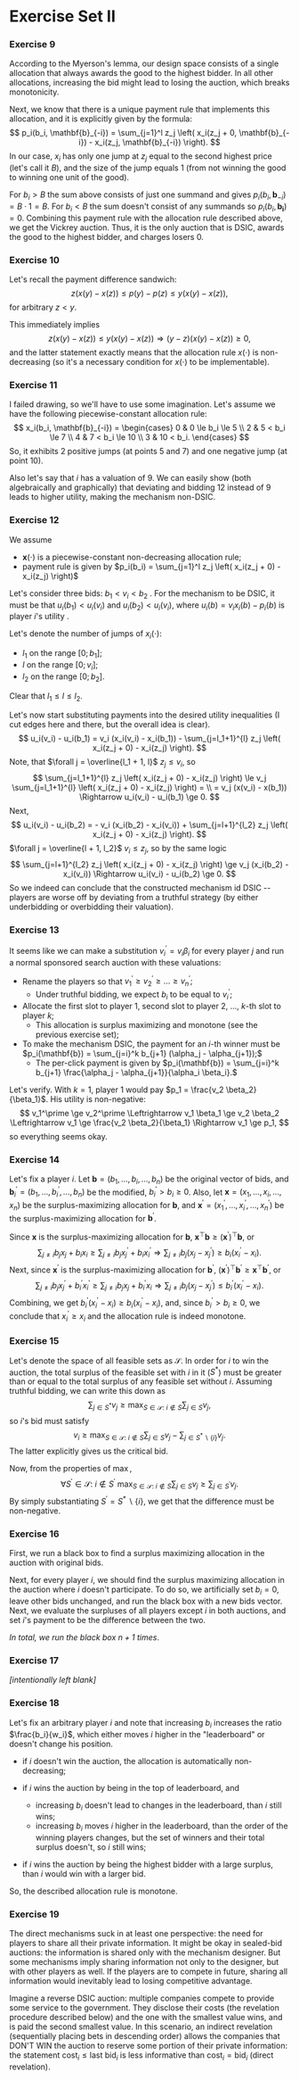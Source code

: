# Exercise Set II

### Exercise 9

According to the Myerson's lemma, our design space consists of a single allocation that always awards the good to the highest bidder. In all other allocations, increasing the bid might lead to losing the auction, which breaks monotonicity. 

Next, we know that there is a unique payment rule that implements this allocation, and it is explicitly given by the formula:
$$
p_i(b_i, \mathbf{b}_{-i}) = \sum_{j=1}^l z_j \left( x_i(z_j + 0, \mathbf{b}_{-i}) - x_i(z_j, \mathbf{b}_{-i}) \right).
$$
In our case, $x_i$ has only one jump at $z_j$ equal to the second highest price (let's call it $B$), and the size of the jump equals 1 (from not winning the good to winning one unit of the good).

For $b_i>B$  the sum above consists of just one summand and gives $p_i(b_i, \mathbf{b}_{-i}) = B \cdot 1 = B$. For $b_i < B$ the sum doesn't consist of any summands so $p_i(b_i, \mathbf{b_i}) = 0$. Combining this payment rule with the allocation rule described above, we get the Vickrey auction. Thus, it is the only auction that is DSIC, awards the good to the highest bidder, and charges losers 0.

### Exercise 10

Let's recall the payment difference sandwich:
$$
z (x(y) - x(z)) \le p(y) - p(z) \le y (x(y) - x(z)),
$$
for arbitrary $z < y$.

This immediately implies 
$$
z(x(y) - x(z)) \le y(x(y) - x(z)) \Rightarrow (y - z)(x(y) - x(z)) \ge 0,
$$
and the latter statement exactly means that the allocation rule $x(\cdot)$ is non-decreasing (so it's a necessary condition for $x(\cdot)$ to be implementable).

### Exercise 11

I failed drawing, so we'll have to use some imagination. Let's assume we have the following piecewise-constant allocation rule:
$$
x_i(b_i, \mathbf{b}_{-i}) = \begin{cases}
	0 & 0 \le b_i \le 5 \\
    2 & 5 < b_i \le 7 \\
    4 & 7 < b_i \le 10 \\
    3 & 10 < b_i.
\end{cases}
$$
So, it exhibits 2 positive jumps (at points $5$ and $7$) and one negative jump (at point $10$). 

Also let's say that $i$ has a valuation of $9$. We can easily show (both algebraically and graphically) that deviating and bidding 12 instead of 9 leads to higher utility, making the mechanism non-DSIC.

### Exercise 12

We assume

* $\mathbf{x}(\cdot)$ is a piecewise-constant non-decreasing allocation rule;
* payment rule is given by $p_i(b_i) = \sum_{j=1}^l z_j \left( x_i(z_j + 0) - x_i(z_j) \right)$

Let's consider three bids: $b_1 < v_i < b_2$ . For the mechanism to be DSIC, it must be that $u_i(b_1) < u_i(v_i)$ and $u_i(b_2) < u_i(v_i)$, where $u_i (b) = v_i x_i(b) - p_i(b)$ is player $i$'s utility . 

Let's denote the number of jumps of $x_i(\cdot)$:

* $l_1$ on the range $[0; b_1]$;
* $l$ on the range $[0; v_i]$;
* $l_2$ on the range $[0; b_2]$.

Clear that $l_1 \le l \le l_2$.

Let's now start substituting payments into the desired utility inequalities (I cut edges here and there, but the overall idea is clear).
$$
u_i(v_i) - u_i(b_1) = v_i (x_i(v_i) - x_i(b_1)) - \sum_{j=l_1+1}^{l} z_j \left( x_i(z_j + 0) - x_i(z_j) \right).
$$
Note, that $\forall j = \overline{l_1 + 1, l}$ $z_j \le v_i$, so 
$$
\sum_{j=l_1+1}^{l} z_j \left( x_i(z_j + 0) - x_i(z_j) \right) \le v_j \sum_{j=l_1+1}^{l}  \left( x_i(z_j + 0) - x_i(z_j) \right) = \\
= v_j (x(v_i) - x(b_1)) \Rightarrow u_i(v_i) - u_i(b_1) \ge 0.
$$
Next,
$$
u_i(v_i) - u_i(b_2) = - v_i (x_i(b_2) - x_i(v_i)) + \sum_{j=l+1}^{l_2} z_j \left( x_i(z_j + 0) - x_i(z_j) \right).
$$
 $\forall j = \overline{l + 1, l_2}$ $v_i \le z_j$, so by the same logic
$$
\sum_{j=l+1}^{l_2} z_j \left( x_i(z_j + 0) - x_i(z_j) \right) \ge v_j (x_i(b_2) - x_i(v_i)) \Rightarrow u_i(v_i) - u_i(b_2) \ge 0.
$$
So we indeed can conclude that the constructed mechanism id DSIC -- players are worse off by deviating from a truthful strategy (by either underbidding or overbidding their valuation).

### Exercise 13

It seems like we can make a substitution $v_i^\prime = v_i \beta_i$ for every player $j$ and run a normal sponsored search auction with these valuations:

* Rename the players so that $v_1^\prime \ge v_2^\prime \ge \dots \ge v_n^\prime;$
  * Under truthful bidding, we expect $b_i$ to be equal to $v_i^\prime$;
* Allocate the first slot to player $1$, second slot to player $2$, ..., $k$-th slot to player $k;$
  *  This allocation is surplus maximizing and monotone (see the previous exercise set);
* To make the mechanism DSIC, the payment for an $i$-th winner must be $p_i(\mathbf{b}) = \sum_{j=i}^k b_{j+1} (\alpha_j - \alpha_{j+1});$
  * The per-click payment is given by $p_i(\mathbf{b}) = \sum_{j=i}^k b_{j+1} \frac{\alpha_j - \alpha_{j+1}}{\alpha_i \beta_i}.$

Let's verify. With $k = 1$, player $1$ would pay $p_1 = \frac{v_2 \beta_2}{\beta_1}$. His utility is non-negative:
$$
v_1^\prime \ge v_2^\prime \Leftrightarrow v_1 \beta_1 \ge v_2 \beta_2 \Leftrightarrow v_1 \ge \frac{v_2 \beta_2}{\beta_1} \Rightarrow v_1 \ge p_1,
$$
so everything seems okay.

### Exercise 14

Let's fix a player $i$. Let $\mathbf{b}=(b_1, \dots, b_i, \dots, b_n)$ be the original vector of bids, and $\mathbf{b}_i^\prime=(b_1, \dots, b_i^\prime, \dots, b_n)$ be the modified, $b_i^\prime > b_i \ge 0$. Also, let $\mathbf{x}=(x_1, \dots, x_i, \dots, x_n)$ be the surplus-maximizing allocation for $\mathbf{b}$, and $\mathbf{x}^\prime = (x_1^\prime, \dots, x_i^\prime, \dots, x_n^\prime)$ be the surplus-maximizing allocation for $\mathbf{b}^\prime$.

Since $\mathbf{x}$ is the surplus-maximizing allocation for $\mathbf{b}$, $\mathbf{x}^\top \mathbf{b} \ge (\mathbf{x}^\prime)^\top \mathbf{b}$, or
$$
\sum_{j \ne i} b_j x_j + b_i x_i \ge \sum_{j \ne i} b_j x_j^\prime + b_i x_i^\prime \Rightarrow \sum_{j \ne i} b_j (x_j - x_j^\prime) \ge b_i (x_i^\prime - x_i).
$$
Next, since $\mathbf{x}^\prime$ is the surplus-maximizing allocation for $\mathbf{b}^\prime$, $(\mathbf{x}^\prime)^\top \mathbf{b}^\prime \ge \mathbf{x}^\top \mathbf{b}^\prime$, or
$$
\sum_{j \ne i} b_j x_j^\prime + b_i^\prime x_i^\prime \ge \sum_{j \ne i} b_j x_j + b_i^\prime x_i \Rightarrow \sum_{j \ne i} b_j (x_j - x_j^\prime) \le b_i^\prime (x_i^\prime - x_i).
$$
Combining, we get $b_i^\prime (x_i^\prime - x_i) \ge b_i (x_i^\prime - x_i)$, and, since $b_i^\prime > b_i \ge 0$, we conclude that $x_i^\prime \ge x_i$ and the allocation rule is indeed monotone.

### Exercise 15

Let's denote the space of all feasible sets as $\mathcal{S}.$ In order for $i$ to win the auction, the total surplus of the feasible set with $i$ in it ($S^*$) must be greater than or equal to the total surplus of any feasible set without $i$. Assuming truthful bidding, we can write this down as 
$$
\sum_{j \in S^*} v_j \ge \max_{S \in \mathcal{S}:\ i \notin S} \sum_{j \in S} v_j,
$$
so $i$'s bid must satisfy
$$
v_i \ge \max_{S \in \mathcal{S}:\ i \notin S} \sum_{j \in S} v_j - \sum_{j \in S^* \backslash \{i\}} v_j.
$$
The latter explicitly gives us the critical bid.

Now, from the properties of $\max$,
$$
\forall S^\prime \in \mathcal{S}:\ i \notin S^\prime\ \max_{S \in \mathcal{S}:\ i \notin S} \sum_{j \in S} v_j \ge \sum_{j \in S^\prime} v_j.
$$
By simply substantiating $S^\prime = S^* \backslash \{i\}$, we get that the difference must be non-negative.

### Exercise 16

First, we run a black box to find a surplus maximizing allocation in the auction with original bids.

Next, for every player $i$, we should find the surplus maximizing allocation in the auction where $i$ doesn't participate. To do so, we artificially set $b_i = 0$, leave other bids unchanged, and run the black box with a new bids vector. Next, we evaluate the surpluses of all players except $i$ in both auctions, and set $i$'s payment to be the difference between the two.

_In total, we run the black box $n+1$ times_.

### Exercise 17

_[intentionally left blank]_

### Exercise 18

Let's fix an arbitrary player $i$ and note that increasing $b_i$ increases the ratio $\frac{b_i}{w_i}$, which either moves $i$ higher in the "leaderboard" or doesn't change his position.

* if $i$ doesn't win the auction, the allocation is automatically non-decreasing;

* if $i$ wins the auction by being in the top of leaderboard, and
  * increasing $b_i$ doesn't lead to changes in the leaderboard, than $i$ still wins;
  * increasing $b_i$ moves $i$ higher in the leaderboard, than the order of the winning players changes, but the set of winners and their total surplus doesn't, so $i$ still wins;

* if $i$ wins the auction by being the highest bidder with a large surplus, than $i$ would win with a larger bid.

So, the described allocation rule is monotone.

### Exercise 19

The direct mechanisms suck in at least one perspective: the need for players to share all their private information. It might be okay in sealed-bid auctions: the information is shared only with the mechanism designer. But some mechanisms imply sharing information not only to the designer, but with other players as well. If the players are to compete in future, sharing all information would inevitably lead to losing competitive advantage.

Imagine a reverse DSIC auction: multiple companies compete to provide some service to the government. They disclose their costs (the revelation procedure described below) and the one with the smallest value wins, and is paid the second smallest value. In this scenario, an indirect revelation (sequentially placing bets in descending order) allows the companies that DON'T WIN the auction to reserve some portion of their private information: the statement $\text{cost}_i \le \text{last bid}_i$ is less informative than $\text{cost}_i = \text{bid}_i$ (direct revelation).